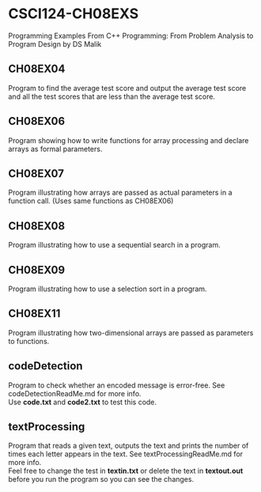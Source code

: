 # CSCI124-CH08EXS
Programming Examples From C++ Programming: From Problem Analysis to Program Design by DS Malik
## CH08EX04
Program to find the average test score and output the average test score and all the test scores that are less than the average test score.
## CH08EX06
Program showing how to write functions for array processing and declare arrays as formal parameters.
## CH08EX07
Program illustrating how arrays are passed as actual parameters in a function call. (Uses same functions as CH08EX06)
## CH08EX08
Program illustrating how to use a sequential search in a program.
## CH08EX09
Program illustrating how to use a selection sort in a program.
## CH08EX11
Program illustrating how two-dimensional arrays are passed as parameters to functions.
## codeDetection
Program to check whether an encoded message is error-free.  See codeDetectionReadMe.md for more info.  
Use **code.txt** and **code2.txt** to test this code.
## textProcessing
Program that reads a given text, outputs the text and prints the number of times each letter appears in the text.  See textProcessingReadMe.md for more info.  
Feel free to change the test in **textin.txt** or delete the text in **textout.out** before you run the program so you can see the changes.